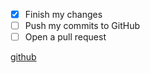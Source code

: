 - [x] Finish my changes
- [ ] Push my commits to GitHub
- [ ] Open a pull request

[github](http://github.com)
